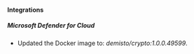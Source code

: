 #### Integrations
##### Microsoft Defender for Cloud
- Updated the Docker image to: *demisto/crypto:1.0.0.49599*.
